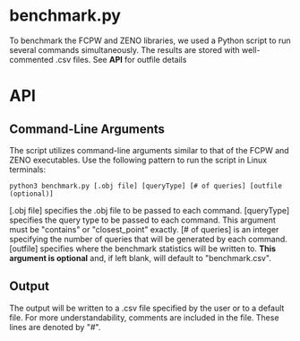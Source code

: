 # benchmark.py

To benchmark the FCPW and ZENO libraries, we used a Python script to run several commands simultaneously. 
The results are stored with well-commented .csv files. See **API** for outfile details

# API

## Command-Line Arguments

The script utilizes command-line arguments similar to that of the FCPW and ZENO executables. Use the following
pattern to run the script in Linux terminals:

```
python3 benchmark.py [.obj file] [queryType] [# of queries] [outfile (optional)]
```

[.obj file] specifies the .obj file to be passed to each command.
[queryType] specifies the query type to be passed to each command. This argument must be "contains" or "closest_point" exactly.
[# of queries] is an integer specifying the number of queries that will be generated by each command.
[outfile] specifies where the benchmark statistics will be written to. **This argument is optional** and, if left blank, 
will default to "benchmark.csv".

## Output

The output will be written to a .csv file specified by the user or to a default file. For more understandability, comments
are included in the file. These lines are denoted by "#". 
